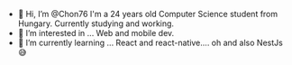 - 👋 Hi, I’m @Chon76
I'm a 24 years old Computer Science student from Hungary. Currently studying and working.
- 👀 I’m interested in ...
Web and mobile dev.
- 🌱 I’m currently learning ...
React and react-native.... oh and also NestJs 😅

<!---
Chon76/Chon76 is a ✨ special ✨ repository because its `README.md` (this file) appears on your GitHub profile.
You can click the Preview link to take a look at your changes.
--->

